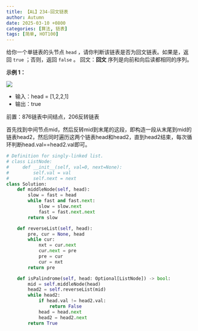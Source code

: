 ```yaml
---
title: 【AL】234-回文链表
author: Autumn
date: 2025-03-10 +0800
categories: [算法, 链表]
tags: [简单, HOT100]
---
```


给你一个单链表的头节点 `head` ，请你判断该链表是否为回文链表。如果是，返回 `true` ；否则，返回 `false` 。
回文：**回文** 序列是向前和向后读都相同的序列。

**示例 1：**

![](https://assets.leetcode.com/uploads/2021/03/03/pal1linked-list.jpg)

- 输入：head = [1,2,2,1]
- 输出：true 


前置：876链表中间结点，206反转链表

首先找到中间节点mid，然后反转mid到末尾的这段，即构造一段从末尾到mid的链表head2，然后同时遍历这两个链表head和head2，直到head2结束，每次循环判断head.val==head2.val即可。


```python
# Definition for singly-linked list.
# class ListNode:
#     def __init__(self, val=0, next=None):
#         self.val = val
#         self.next = next
class Solution:
    def middleNode(self, head):
        slow = fast = head 
        while fast and fast.next:
            slow = slow.next 
            fast = fast.next.next 
        return slow

    def reverseList(self, head):
        pre, cur = None, head 
        while cur:
            nxt = cur.next 
            cur.next = pre 
            pre = cur 
            cur = nxt 
        return pre 

    def isPalindrome(self, head: Optional[ListNode]) -> bool:
        mid = self.middleNode(head)
        head2 = self.reverseList(mid)
        while head2:
            if head.val != head2.val:
                return False
            head = head.next
            head2 = head2.next 
        return True
```


